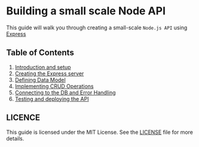 # Building a small scale Node API

This guide will walk you through creating a small-scale `Node.js API` using
[Express](https://expressjs.com/)

## Table of Contents

1. [Introduction and setup](01-introduction-setup.md)
2. [Creating the Express server](02-creating-server.md)
3. [Defining Data Model](03-data-model.md)
4. [Implementing CRUD Operations](04-crud-operations.md)
5. [Connecting to the DB and Error Handling](05-connect-db-error-handling.md)
6. [Testing and deploying the API](06-testing-deploying.md)

## LICENCE

This guide is licensed under the MIT License. See the [LICENSE](./LICENSE) file for more details.
